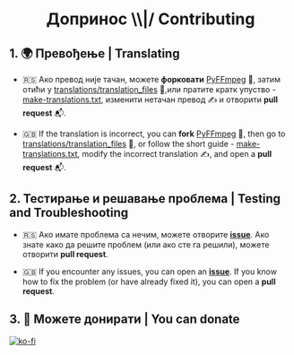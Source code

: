 <h1> <p align="center"> Допринос \\|/ Contributing </p> </h1>

## 1. 🌍 Превођење | Translating

- 🇷🇸 Ако превод није тачан, можете **форковати** [PyFFmpeg](https://github.com/crnobog69/py-ffmpeg) 🐙, затим отићи у [translations/translation_files](translations/translation_files) 📁,или пратите кратк упуство - [make-translations.txt](translations/make-translations.txt), изменити нетачан превод ✍️ и отворити **pull request** 📬.

- 🇬🇧 If the translation is incorrect, you can **fork** [PyFFmpeg](https://github.com/crnobog69/py-ffmpeg) 🐙, then go to [translations/translation_files](translations/translation_files) 📁, or follow the short guide - [make-translations.txt](translations/make-translations.txt), modify the incorrect translation ✍️, and open a **pull request** 📬.

## 2. Тестирање и решавање проблема | Testing and Troubleshooting

- 🇷🇸 Ако имате проблема са нечим, можете отворите [**issue**](https://github.com/crnobog69/py-ffmpeg/issues). Ако знате како да решите проблем (или ако сте га решили), можете отворити **pull request**.

- 🇬🇧 If you encounter any issues, you can open an [**issue**](https://github.com/crnobog69/py-ffmpeg/issues). If you know how to fix the problem (or have already fixed it), you can open a **pull request**.

## 3. 💖 Можете донирати | You can donate

[![ko-fi](https://ko-fi.com/img/githubbutton_sm.svg)](https://ko-fi.com/P5P311PGR8)
